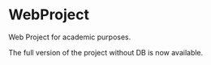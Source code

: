 # WebProject
Web Project for academic purposes.

The full version of the project without DB is now available.
